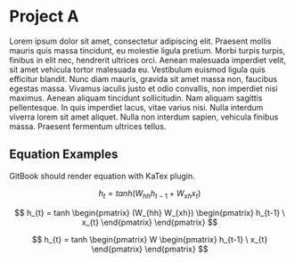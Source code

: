 # Project A

Lorem ipsum dolor sit amet, consectetur adipiscing elit. Praesent mollis mauris quis massa tincidunt,
eu molestie ligula pretium. Morbi turpis turpis, finibus in elit nec, hendrerit ultrices orci. Aenean
malesuada imperdiet velit, sit amet vehicula tortor malesuada eu. Vestibulum euismod ligula quis
efficitur blandit. Nunc diam mauris, gravida sit amet massa non, faucibus egestas massa. Vivamus
iaculis justo et odio convallis, non imperdiet nisi maximus. Aenean aliquam tincidunt sollicitudin.
Nam aliquam sagittis pellentesque. In quis imperdiet lacus, vitae varius nisi. Nulla interdum viverra
lorem sit amet aliquet. Nulla non interdum sapien, vehicula finibus massa. Praesent fermentum ultrices
tellus.

## Equation Examples

GitBook should render equation with KaTex plugin.

$$
h_{t} = tanh \left( W_{hh} h_{t-1} + W_{xh}x_{t} \right)
$$

$$
h_{t} = tanh \begin{pmatrix} (W_{hh} W_{xh}) \begin{pmatrix} h_{t-1} \ x_{t} \end{pmatrix} \end{pmatrix}
$$

$$
h_{t} = tanh \begin{pmatrix} W \begin{pmatrix} h_{t-1} \ x_{t} \end{pmatrix} \end{pmatrix}
$$

